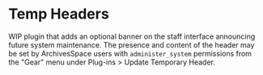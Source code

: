 # Temp Headers

WIP plugin that adds an optional banner on the staff interface announcing
future system maintenance.  The presence and content of the header may be set
by ArchivesSpace users with `administer_system` permissions from the 
"Gear" menu under Plug-ins > Update Temporary Header.

